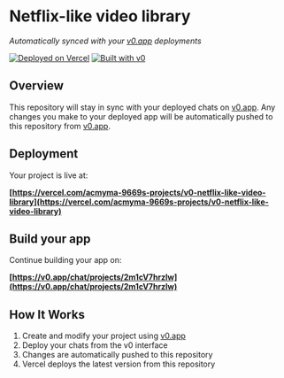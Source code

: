 # Netflix-like video library

*Automatically synced with your [v0.app](https://v0.app) deployments*

[![Deployed on Vercel](https://img.shields.io/badge/Deployed%20on-Vercel-black?style=for-the-badge&logo=vercel)](https://vercel.com/acmyma-9669s-projects/v0-netflix-like-video-library)
[![Built with v0](https://img.shields.io/badge/Built%20with-v0.app-black?style=for-the-badge)](https://v0.app/chat/projects/2m1cV7hrzlw)

## Overview

This repository will stay in sync with your deployed chats on [v0.app](https://v0.app).
Any changes you make to your deployed app will be automatically pushed to this repository from [v0.app](https://v0.app).

## Deployment

Your project is live at:

**[https://vercel.com/acmyma-9669s-projects/v0-netflix-like-video-library](https://vercel.com/acmyma-9669s-projects/v0-netflix-like-video-library)**

## Build your app

Continue building your app on:

**[https://v0.app/chat/projects/2m1cV7hrzlw](https://v0.app/chat/projects/2m1cV7hrzlw)**

## How It Works

1. Create and modify your project using [v0.app](https://v0.app)
2. Deploy your chats from the v0 interface
3. Changes are automatically pushed to this repository
4. Vercel deploys the latest version from this repository